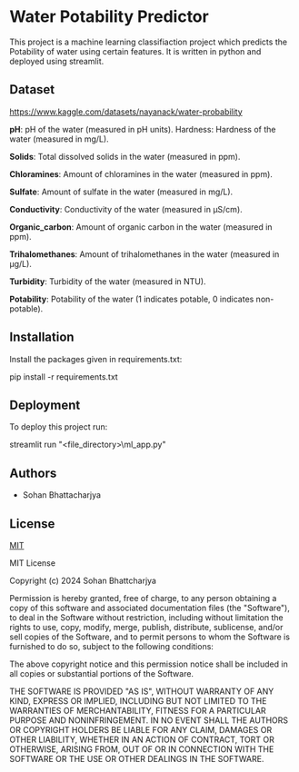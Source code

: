 
# Water Potability Predictor

This project is a machine learning classifiaction project which predicts the Potability of water using certain features.
It is written in python and deployed using streamlit.
## Dataset

https://www.kaggle.com/datasets/nayanack/water-probability

**pH**: pH of the water (measured in pH units).
Hardness: Hardness of the water (measured in mg/L).


**Solids**: Total dissolved solids in the water (measured in ppm).

**Chloramines**: Amount of chloramines in the water (measured in ppm).

**Sulfate**: Amount of sulfate in the water (measured in mg/L).

**Conductivity**: Conductivity of the water (measured in μS/cm).

**Organic_carbon**: Amount of organic carbon in the water (measured in ppm).

**Trihalomethanes**: Amount of trihalomethanes in the water (measured in μg/L).

**Turbidity**: Turbidity of the water (measured in NTU).

**Potability**: Potability of the water (1 indicates potable, 0 indicates non-potable).

## Installation

Install the packages given in requirements.txt:


pip install -r requirements.txt
    
## Deployment

To deploy this project run: 

streamlit run "<file_directory>\ml_app.py"


## Authors

- Sohan Bhattacharjya


## License

[MIT](https://choosealicense.com/licenses/mit/)

MIT License

Copyright (c) 2024 Sohan Bhattcharjya

Permission is hereby granted, free of charge, to any person obtaining a copy
of this software and associated documentation files (the "Software"), to deal
in the Software without restriction, including without limitation the rights
to use, copy, modify, merge, publish, distribute, sublicense, and/or sell
copies of the Software, and to permit persons to whom the Software is
furnished to do so, subject to the following conditions:

The above copyright notice and this permission notice shall be included in all
copies or substantial portions of the Software.

THE SOFTWARE IS PROVIDED "AS IS", WITHOUT WARRANTY OF ANY KIND, EXPRESS OR
IMPLIED, INCLUDING BUT NOT LIMITED TO THE WARRANTIES OF MERCHANTABILITY,
FITNESS FOR A PARTICULAR PURPOSE AND NONINFRINGEMENT. IN NO EVENT SHALL THE
AUTHORS OR COPYRIGHT HOLDERS BE LIABLE FOR ANY CLAIM, DAMAGES OR OTHER
LIABILITY, WHETHER IN AN ACTION OF CONTRACT, TORT OR OTHERWISE, ARISING FROM,
OUT OF OR IN CONNECTION WITH THE SOFTWARE OR THE USE OR OTHER DEALINGS IN THE
SOFTWARE.